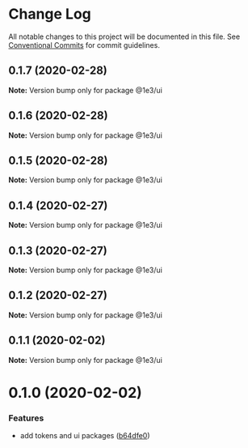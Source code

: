# Change Log

All notable changes to this project will be documented in this file.
See [Conventional Commits](https://conventionalcommits.org) for commit guidelines.

## 0.1.7 (2020-02-28)

**Note:** Version bump only for package @1e3/ui





## 0.1.6 (2020-02-28)

**Note:** Version bump only for package @1e3/ui





## 0.1.5 (2020-02-28)

**Note:** Version bump only for package @1e3/ui





## 0.1.4 (2020-02-27)

**Note:** Version bump only for package @1e3/ui





## 0.1.3 (2020-02-27)

**Note:** Version bump only for package @1e3/ui





## 0.1.2 (2020-02-27)

**Note:** Version bump only for package @1e3/ui





## 0.1.1 (2020-02-02)

**Note:** Version bump only for package @1e3/ui





# 0.1.0 (2020-02-02)


### Features

* add tokens and ui packages ([b64dfe0](https://github.com/1e3/design-system/commit/b64dfe046999ba6f6c65ca7160c5de4536f70e09))
